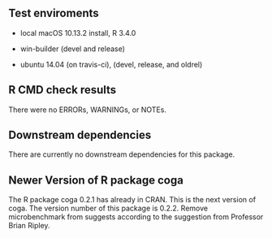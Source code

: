 ## Test enviroments

* local macOS 10.13.2 install, R 3.4.0

* win-builder (devel and release)

* ubuntu 14.04 (on travis-ci), (devel, release, and oldrel)


## R CMD check results
There were no ERRORs, WARNINGs, or NOTEs.


## Downstream dependencies

There are currently no downstream dependencies for this package.


## Newer Version of R package coga

The R package coga 0.2.1 has already in CRAN. This is the next version of coga. The version number of this package is 0.2.2. Remove microbenchmark from suggests according to the suggestion from Professor Brian Ripley.
